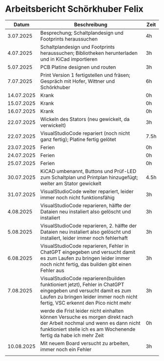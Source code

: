 # Arbeitsbericht Schörkhuber Felix


| Datum      | Beschreibung                                                                                                                                                                                      | Zeit |
|------------|---------------------------------------------------------------------------------------------------------------------------------------------------------------------------------------------------|------|
| 3.07.2025  | Besprechung; Schaltplandesign und Footprints heraussuchen                                                                                                                                         | 4h   |
| 4.07.2025  | Schaltplandesign und Footprints heraussuchen; Bibliotheken herunterladen und in KiCad importieren                                                                                                 | 3h   |
| 5.07.2025  | PCB Platine designen und routen                                                                                                                                                                   | 3h   |
| 7.07.2025  | Print Version 1 fertigstellen und fräsen; Gespräch mit Hofer, Wittner und Schörkhuber                                                                                                             | 6h   |
| 14.07.2025 | Krank                                                                                                                                                                                             | 0h   |
| 15.07.2025 | Krank                                                                                                                                                                                             | 0h   |
| 16.07.2025 | Krank                                                                                                                                                                                             | 0h   |
| 22.07.2025 | Wickeln des Stators (neu gewickelt, da verwickelt)                                                                                                                                                | 3h   |
| 22.07.2025 | VisualStudioCode repariert (noch nicht ganz fertig); Platine fertig gelötet                                                                                                                       | 7.5h |
| 23.07.2025 | Ferien                                                                                                                                                                                            | 0h   |
| 24.07.2025 | Ferien                                                                                                                                                                                            | 0h   |
| 25.07.2025 | Ferien                                                                                                                                                                                            | 0h   |
| 30.07.2025 | KiCAD umbenannt, Buttons und Prüf-LED zum Schaltplan und Printplan hinzugefügt; weiter am Stator gewickelt                                                                                        | 4.5h |
| 31.07.2025 | VisualStudioCode weiter repariert, leider immer noch nicht funktionsfähig                                                                                                                         | 3h   |
| 4.08.2025  | VisualStudioCode reparieren, hälfte der Dataien neu instaliert also gelöscht und instaliert                                                                                                       | 3h   |
| 5.08.2025  | VisualStudioCode reparieren, 2. hälfte der Dataien neu instaliert also gelöscht und instaliert, leider immer noch fehlerhaft                                                                      | 3h   |
| 6.08.2025  | VisualStudioCode reparieren, Fehler in ChatGPT eingegeben und versucht damit es zum Laufen zu bringen leider immer noch nicht fertig, das builden gibt einen Fehler aus                           | 3h   |
| 7.08.2025  | VisualStudioCode reparieren(builden funktioniert jetzt), Fehler in ChatGPT eingegeben und versucht damit es zum Laufen zu bringen leider immer noch nicht fertig, VSC erkennt den Pico nicht mehr | 3h   
|            | werde die Frist leider nicht einhalten können Versuche es morgen direkt nach der Arbeit nochmal und wenn es dann nicht funktioniert stelle ich es am Wochenende fertig da habe ich mehr Zeit      | 0h   | 9.08.2025  | Auf das alte Pico Board neue Firmware geladen                                                                                                                                                     | 2h 
| 10.08.2025 | Mit neuem Board versucht zu arbeiten, immer noch ein Fehler                                                                                                                                       | 3h 
|            |                                                                                                                                        |                                                          | 34h

